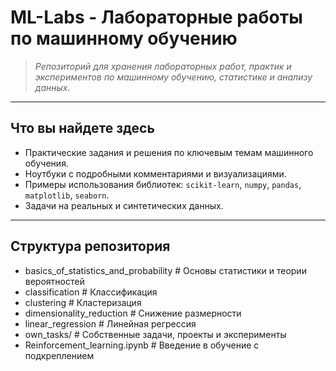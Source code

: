 # ML-Labs - Лабораторные работы по машинному обучению

> *Репозиторий для хранения лабораторных работ, практик и экспериментов по машинному обучению, статистике и анализу данных.*

---

## Что вы найдете здесь

- Практические задания и решения по ключевым темам машинного обучения.
- Ноутбуки с подробными комментариями и визуализациями.
- Примеры использования библиотек: `scikit-learn`, `numpy`, `pandas`, `matplotlib`, `seaborn`.
- Задачи на реальных и синтетических данных.

---

## Структура репозитория

- basics_of_statistics_and_probability # Основы статистики и теории вероятностей
- classification # Классификация
- clustering # Кластеризация
- dimensionality_reduction # Снижение размерности
- linear_regression # Линейная регрессия
- own_tasks/ # Собственные задачи, проекты и эксперименты
- Reinforcement_learning.ipynb # Введение в обучение с подкреплением

